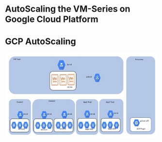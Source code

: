 # AutoScaling the VM-Series on Google Cloud Platform


# GCP AutoScaling
![alt text](/Beta/gcp_autoscaling.PNG?raw=true "Topology for the Auto Scaling VM-Series Firewalls on GCP Beta")